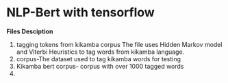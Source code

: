 # NLP-Bert with tensorflow
**Files Desciption**
1. tagging tokens from kikamba corpus
The file uses Hidden Markov model and Viterbi Heuristics to tag words from kikamba language.
2. corpus-The dataset used to tag kikamba words for testing
3. Kikamba bert corpus- corpus with over 1000 tagged words
4.
